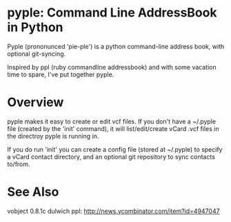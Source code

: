 # pyple: Command Line AddressBook in Python

Pyple (prononunced 'pie-ple') is a python command-line address book, with optional git-syncing.

Inspired by ppl (ruby commandline addressbook) and with some vacation time to spare, I've put together pyple. 


# Overview
pyple makes it easy to create or edit vcf files. If you don't have a ~/.pyple file (created by the 'init' command), it will list/edit/create vCard .vcf files in the directroy pyple is running in.

If you do run 'init' you can create a config file (stored at ~/.pyple) to specify a vCard contact directory, and an optional git repository to sync contacts to/from.


# See Also 
vobject 0.8.1c
dulwich
ppl: http://news.ycombinator.com/item?id=4947047
